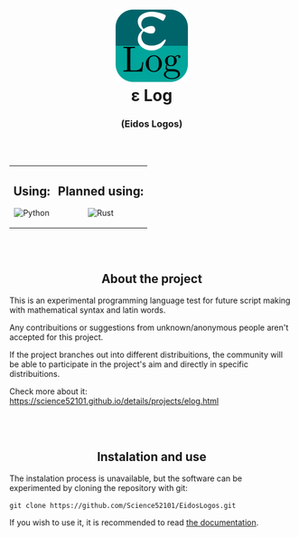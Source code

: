 <h1 align="Center">
<img src="./ars/img/elog_logo.png" alt="ε Log" width="128" heigth="128"/><br>
ε Log
</h1>
<h3 align="center">(Eidos Logos)</h3>

<br><br>

<table align="center">
<tr>
<td>

<h2 align="center">Using:</h3>
<p align="center">
<img src="https://cdn.jsdelivr.net/gh/devicons/devicon/icons/python/python-original.svg" alt="Python" width="32" heigth="32"/>
</p>

</td>
<td>

<h2 align="center">Planned using:</h3>
<p align="center">
<img src="https://cdn.jsdelivr.net/gh/devicons/devicon/icons/rust/rust-original.svg" alt="Rust" width="32" heigth="32"/>
</p>

</td>
</tr>
</table>

<br><br>

<h2 align="center">About the project</h3>

This is an experimental programming language test for future script making with mathematical syntax and latin words.

Any contribuitions or suggestions from unknown/anonymous people aren't accepted for this project.

If the project branches out into different distribuitions, the community will be able to participate in the project's aim and directly in specific distribuitions.

Check more about it: <https://science52101.github.io/details/projects/elog.html>

<br><br>

<h2 align="center">Instalation and use</h2>

The instalation process is unavailable, but the software can be experimented by cloning the repository with git: 
```
git clone https://github.com/Science52101/EidosLogos.git
```

If you wish to use it, it is recommended to read [the documentation](./doc/begin.md).
